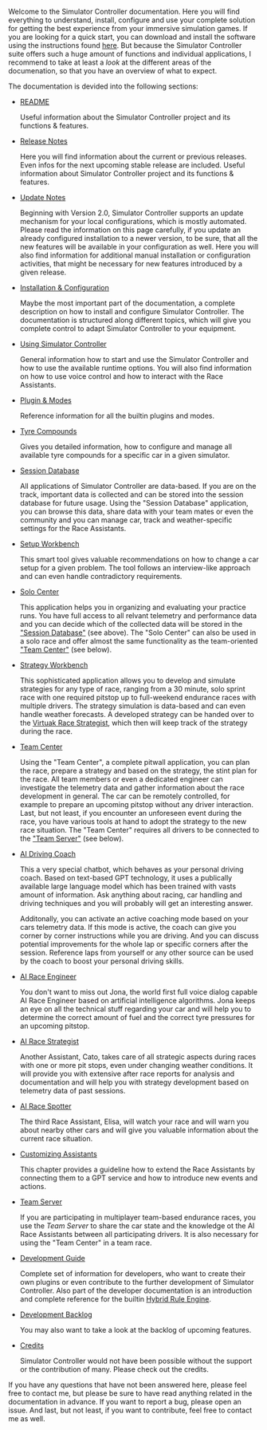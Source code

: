 Welcome to the Simulator Controller documentation. Here you will find everything to understand, install, configure and use your complete solution for getting the best experience from your immersive simulation games. If you are looking for a quick start, you can download and install the software using the instructions found [here](https://github.com/SeriousOldMan/Simulator-Controller#download-and-installation). But because the Simulator Controller suite offers such a huge amount of functions and individual applications, I recommend to take at least a *look* at the different areas of the documenation, so that you have an overview of what to expect.

The documentation is devided into the following sections:

  - [README](https://github.com/SeriousOldMan/Simulator-Controller/blob/main/README.md)
  
    Useful information about the Simulator Controller project and its functions & features. 

  - [Release Notes](https://github.com/SeriousOldMan/Simulator-Controller/wiki/Release-Notes)

    Here you will find information about the current or previous releases. Even infos for the next upcoming stable release are included. 
    Useful information about Simulator Controller project and its functions & features. 

  - [Update Notes](https://github.com/SeriousOldMan/Simulator-Controller/wiki/Update-Notes)

    Beginning with Version 2.0, Simulator Controller supports an update mechanism for your local configurations, which is mostly automated. Please read the information on this page carefully, if you update an already configured installation to a newer version, to be sure, that all the new features will be available in your configuration as well. Here you will also find information for additional manual installation or configuration activities, that might be necessary for new features introduced by a given release.
	
  - [Installation & Configuration](https://github.com/SeriousOldMan/Simulator-Controller/wiki/Installation-&-Configuration)

    Maybe the most important part of the documentation, a complete description on how to install and configure Simulator Controller. The documentation is structured along different topics, which will give you complete control to adapt Simulator Controller to your equipment.
	
  - [Using Simulator Controller](https://github.com/SeriousOldMan/Simulator-Controller/wiki/Using-Simulator-Controller)

    General information how to start and use the Simulator Controller and how to use the available runtime options.	You will also find information on how to use voice control and how to interact with the Race Assistants.
	
  - [Plugin & Modes](https://github.com/SeriousOldMan/Simulator-Controller/wiki/Plugins-&-Modes)

    Reference information for all the builtin plugins and modes.
	
  - [Tyre Compounds](https://github.com/SeriousOldMan/Simulator-Controller/wiki/Tyre-Compounds)

    Gives you detailed information, how to configure and manage all available tyre compounds for a specific car in a given simulator.

  - [Session Database](https://github.com/SeriousOldMan/Simulator-Controller/wiki/Session-Database)
  
    All applications of Simulator Controller are data-based. If you are on the track, important data is collected and can be stored into the session database for future usage. Using the "Session Database" application, you can browse this data, share data with your team mates or even the community and you can manage car, track and weather-specific settings for the Race Assistants.
	
  - [Setup Workbench](https://github.com/SeriousOldMan/Simulator-Controller/wiki/Setup-Workbench)

    This smart tool gives valuable recommendations on how to change a car setup for a given problem. The tool follows an interview-like approach and can even handle contradictory requirements.

  - [Solo Center](https://github.com/SeriousOldMan/Simulator-Controller/wiki/Solo-Center)
  
    This application helps you in organizing and evaluating your practice runs. You have full access to all relvant telemetry and performance data and you can decide which of the collected data will be stored in the ["Session Database"](https://github.com/SeriousOldMan/Simulator-Controller/wiki/Session-Database) (see above). The "Solo Center" can also be used in a solo race and offer almost the same functionality as the team-oriented ["Team Center"](https://github.com/SeriousOldMan/Simulator-Controller/wiki/Team-Center) (see below).
	
  - [Strategy Workbench](https://github.com/SeriousOldMan/Simulator-Controller/wiki/Strategy-Workbench)

    This sophisticated application allows you to develop and simulate strategies for any type of race, ranging from a 30 minute, solo sprint race with one required pitstop up to full-weekend endurance races with multiple drivers. The strategy simulation is data-based and can even handle weather forecasts. A developed strategy can be handed over to the [Virtuak Race Strategist](https://github.com/SeriousOldMan/Simulator-Controller/wiki/AI-Race-Strategist), which then will keep track of the strategy during the race.
	
  - [Team Center](https://github.com/SeriousOldMan/Simulator-Controller/wiki/Team-Center)
  
    Using the "Team Center", a complete pitwall application, you can plan the race, prepare a strategy and based on the strategy, the stint plan for the race. All team members or even a dedicated engineer can investigate the telemetry data and gather information about the race development in general. The car can be remotely controlled, for example to prepare an upcoming pitstop without any driver interaction. Last, but not least, if you encounter an unforeseen event during the race, you have various tools at hand to adopt the strategy to the new race situation. The "Team Center" requires all drivers to be connected to the ["Team Server"](https://github.com/SeriousOldMan/Simulator-Controller/wiki/Team-Server) (see below).
  
  - [AI Driving Coach](https://github.com/SeriousOldMan/Simulator-Controller/wiki/AI-Driving-Coach)

    This a very special chatbot, which behaves as your personal driving coach. Based on text-based GPT technology, it uses a publically available large language model which has been trained with vasts amount of information. Ask anything about racing, car handling and driving techniques and you will probably will get an interesting answer.
	
	Additonally, you can activate an active coaching mode based on your cars telemetry data. If this mode is active, the coach can give you corner by corner instructions while you are driving. And you can discuss potential improvements for the whole lap or specific corners after the session. Reference laps from yourself or any other source can be used by the coach to boost your personal driving skills.
	
  - [AI Race Engineer](https://github.com/SeriousOldMan/Simulator-Controller/wiki/AI-Race-Engineer)

    You don't want to miss out Jona, the world first full voice dialog capable AI Race Engineer based on artificial intelligence algorithms. Jona keeps an eye on all the technical stuff regarding your car and will help you to determine the correct amount of fuel and the correct tyre pressures for an upcoming pitstop.
	
  - [AI Race Strategist](https://github.com/SeriousOldMan/Simulator-Controller/wiki/AI-Race-Strategist)

    Another Assistant, Cato, takes care of all strategic aspects during races with one or more pit stops, even under changing weather conditions. It will provide you with extensive after race reports for analysis and documentation and will help you with strategy development based on telemetry data of past sessions.
	
  - [AI Race Spotter](https://github.com/SeriousOldMan/Simulator-Controller/wiki/AI-Race-Spotter)

    The third Race Assistant, Elisa, will watch your race and will warn you about nearby other cars and will give you valuable information about the current race situation.
	
  - [Customizing Assistants](https://github.com/SeriousOldMan/Simulator-Controller/wiki/Customizing-Assistants)

    This chapter provides a guideline how to extend the Race Assistants by connecting them to a GPT service and how to introduce new events and actions.
	
  - [Team Server](https://github.com/SeriousOldMan/Simulator-Controller/wiki/Team-Server)

    If you are participating in multiplayer team-based endurance races, you use the *Team Server* to share the car state and the knowledge ot the AI Race Assistants between all participating drivers. It is also necessary for using the "Team Center" in a team race.
	
  - [Development Guide](https://github.com/SeriousOldMan/Simulator-Controller/wiki/Development-Overview-&-Concepts)

    Complete set of information for developers, who want to create their own plugins or even contribute to the further development of Simulator Controller. Also part of the developer documentation is an introduction and complete reference for the builtin [Hybrid Rule Engine](https://github.com/SeriousOldMan/Simulator-Controller/wiki/Rule-Engine).
	
  - [Development Backlog](https://github.com/SeriousOldMan/Simulator-Controller/wiki/Backlog)

    You may also want to take a look at the backlog of upcoming features.
	
  - [Credits](https://github.com/SeriousOldMan/Simulator-Controller/wiki/Credits)

    Simulator Controller would not have been possible without the support or the contribution of many. Please check out the credits.
  
If you have any questions that have not been answered here, please feel free to contact me, but please be sure to have read anything related in the documentation in advance. If you want to report a bug, please open an issue. And last, but not least, if you want to contribute, feel free to contact me as well.